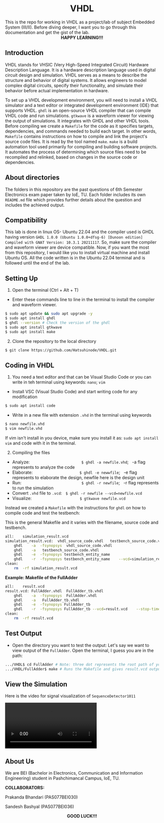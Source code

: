 <div align = 'Center'>
<h1> VHDL </h1>
</div>
This is the repo for working in VHDL as a project/lab of subject Embedded System (III/II). Before diving deeper, I want you to go through this documentation and get the gist of the lab. 

<div align = 'Center'>
<b> HAPPY LEARNING!!! </b>
</div>

## Introduction
VHDL stands for VHSIC (Very High-Speed Integrated Circuit) Hardware Description Language. It is a hardware description language used in digital circuit design and simulation. VHDL serves as a means to describe the structure and behavior of digital systems. It allows engineers to model complex digital circuits, specify their functionality, and simulate their behavior before actual implementation in hardware.

To set up a VHDL development environment, you will need to install a VHDL simulator and a text editor or integrated development environment (IDE) that supports VHDL. `ghdl` is an open-source VHDL compiler that can compile VHDL code and run simulations. `gtkwave` is a waveform viewer for viewing the output of simulations. It integrates with GHDL and other VHDL tools. Before compiling we create a `Makefile` for the code as it specifies targets, dependencies, and commands needed to build each target. In other words, `Makefile` contains instructions on how to compile and link the project's source code files. It is read by the tool named `make`. `make` is a build automation tool used primarily for compiling and building software projects. It automates the process of determining which source files need to be recompiled and relinked, based on changes in the source code or dependencies.

## About directories
The folders in this repository are the past questions of 6th Semester Electronics exam paper taken by IoE, TU. Each folder includes its own `README.md` file which provides further details about the question and includes the achieved output.

## Compatibility
This lab is done in linux OS- Ubuntu 22.04 and the compiler used is GHDL having version `GHDL 1.0.0 (Ubuntu 1.0.0+dfsg-6) [Dunoon edition] Compiled with GNAT Version: 10.3.1 20211117`. So, make sure the compiler and waveform viewer are device compatible. Now, if you want the most from this repository, I would like you to install virtual machine and install Ubuntu OS. All the code written is in the Ubuntu 22.04 terminal and is followed until the end of the lab. 

## Setting Up
1. Open the terminal (Ctrl + Alt + T)
- Enter these commands line to line in the terminal to install the compiler and waveform viewer.
```bash
$ sudo apt update && sudo apt upgrade -y
$ sudo apt install ghdl
$ ghdl --version # Check the version of the ghdl
$ sudo apt install gtkwave 
$ sudo apt install make
``` 

2. Clone the repository to the local directory
```bash
$ git clone https://github.com/Hatsuhinode/VHDL.git
```

## Coding in VHDL
1. You need a text editor and that can be Visual Studio Code or you can write in teh terminal using keywords: `nano`; `vim`
- Install VSC (Visual Studio Code) and start writing code for any modification
```bash
$ sudo apt install code
```
- Write in a new file with extension `.vhd` in the terminal using keywords 
```bash
$ nano newfile.vhd
$ vim newfile.vhd
```
If vim isn't install in you device, make sure you install it as: `sudo apt install vim` and code with it in the terminal.

2. Compiling the files
- Analyze: &nbsp;&nbsp;&nbsp;&nbsp;&nbsp;&nbsp;&nbsp;&nbsp;&nbsp;&nbsp;&nbsp;&nbsp;&nbsp;&nbsp;&nbsp;&nbsp;&nbsp;&nbsp;&nbsp;&nbsp;&nbsp;&nbsp;&nbsp;&nbsp;&nbsp;&nbsp;&nbsp;&nbsp;&nbsp;&nbsp;&nbsp;&nbsp;&nbsp;&nbsp;&nbsp;&nbsp;&nbsp;&nbsp;&nbsp;&nbsp;&nbsp;&nbsp;`$ ghdl -a newfile.vhd`; &nbsp;&nbsp;-a flag represents to analyze the code
- Elaborate: &nbsp;&nbsp;&nbsp;&nbsp;&nbsp;&nbsp;&nbsp;&nbsp;&nbsp;&nbsp;&nbsp;&nbsp;&nbsp;&nbsp;&nbsp;&nbsp;&nbsp;&nbsp;&nbsp;&nbsp;&nbsp;&nbsp;&nbsp;&nbsp;&nbsp;&nbsp;&nbsp;&nbsp;&nbsp;&nbsp;&nbsp;&nbsp;&nbsp;&nbsp;&nbsp;&nbsp;&nbsp;&nbsp;`$ ghdl -e newwfile`;&nbsp;&nbsp; -e flag represents to elaborate the design, newfile here is the design unit
- Run: &nbsp;&nbsp;&nbsp;&nbsp;&nbsp;&nbsp;&nbsp;&nbsp;&nbsp;&nbsp;&nbsp;&nbsp;&nbsp;&nbsp;&nbsp;&nbsp;&nbsp;&nbsp;&nbsp;&nbsp;&nbsp;&nbsp;&nbsp;&nbsp;&nbsp;&nbsp;&nbsp;&nbsp;&nbsp;&nbsp;&nbsp;&nbsp;&nbsp;&nbsp;&nbsp;&nbsp;&nbsp;&nbsp;&nbsp;&nbsp;&nbsp;&nbsp;&nbsp;&nbsp;&nbsp;&nbsp;&nbsp;&nbsp;&nbsp;`$ ghdl -r newfile`; &nbsp;&nbsp;-r flag represents to run the simulation 
- Convert `.vhd` file to `.vcd`: &nbsp; `$ ghdl -r newfile --vcd=newfile.vcd`
- Visualize: &nbsp;&nbsp;&nbsp;&nbsp;&nbsp;&nbsp;&nbsp;&nbsp;&nbsp;&nbsp;&nbsp;&nbsp;&nbsp;&nbsp;&nbsp;&nbsp;&nbsp;&nbsp;&nbsp;&nbsp;&nbsp;&nbsp;&nbsp;&nbsp;&nbsp;&nbsp;&nbsp;&nbsp;&nbsp;&nbsp;&nbsp;&nbsp;&nbsp;&nbsp;&nbsp;&nbsp;&nbsp;&nbsp;&nbsp;`$ gtkwave newfile.vcd`

Instead we created a `Makefile` with the instructions for `ghdl` on how to compile code and test the testbench:

This is the general Makefile and it varies with the filename, source code and testbench.
```bash
all:	simulation_result.vcd
simulation_result.vcd:	vhdl_source_code.vhdl	testbench_source_code.vhdl
	ghdl	-a	-fsynopsys	vhdl_source_code.vhdl
	ghdl	-a	 testbench_source_code.vhdl
	ghdl	-e	-fsynopsys testbench_entity_name
	ghdl	-r	-fsynopsys testbench_entity_name	--vcd=simulation_result.vcd	--stop-time=20us
clean:
	rm	-rf	simulation_result.vcd
```
**Example: Makefile of the FullAdder**
```bash
all:	result.vcd
result.vcd:	FullAdder.vhdl	FullAdder_tb.vhdl
	ghdl	-a	-fsynopsys	FullAdder.vhdl
	ghdl	-a	 FullAdder_tb.vhdl
	ghdl	-e	-fsynopsys FullAdder_tb
	ghdl	-r	-fsynopsys FullAdder_tb	--vcd=result.vcd	--stop-time=20us
clean:
	rm	-rf	result.vcd
```

## Test Output
- Open the directory you want to test the output: Let's say we want to view output of the `FullAdder`. Open the terminal, I guess you are in the path:
```bash
.../VHDL$ cd FullAdder # Note: three dot represents the root path of your directory
.../VHDL/FullAdder$ make # Runs the Makefile and gives result.vcd output 
```

## View the Simulation
Here is the video for signal visualization of `SequenceDetector1011`

<video controls>
  <source src="./GTKWave.mp4" type="video/mp4">
  Your browser does not support the video tag.
</video>

## About Us
We are BEI (Bachelor in Electronics, Communication and Information Engineering) student in Pashchimancal Campus, IoE, TU.  

**COLLABORATORS:**

Prakanda Bhandari (PAS077BEI030)

Sandesh Bashyal (PAS077BEI036)

<div align = 'center'><b>GOOD LUCK!!!</b></div>